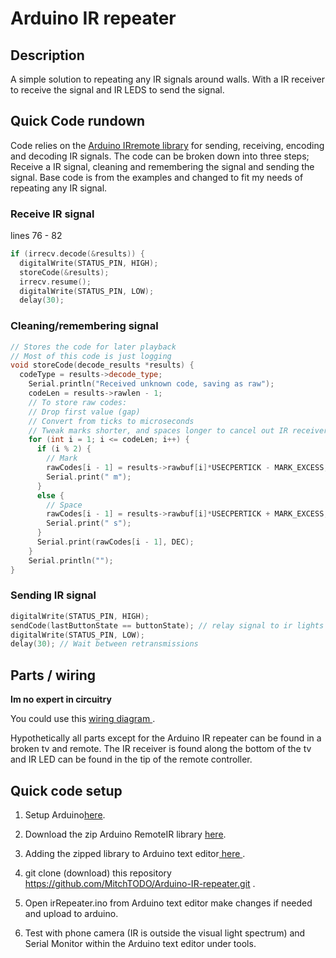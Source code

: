 # Arduino IR repeater


## Description

A simple solution to repeating any IR signals around walls. With a IR receiver to receive the signal and IR LEDS to send the signal.


## Quick Code rundown

Code relies on the <a href = "https://github.com/z3t0/Arduino-IRremote">Arduino IRremote library</a> for sending, receiving, encoding and decoding IR signals. The code can be broken down into three steps;
Receive a IR signal, cleaning and remembering the signal and sending the signal. Base code is from the examples and changed to fit my needs of repeating any IR signal.

### Receive IR signal

 lines 76 - 82
 ```cpp
 if (irrecv.decode(&results)) {
   digitalWrite(STATUS_PIN, HIGH);
   storeCode(&results);
   irrecv.resume();
   digitalWrite(STATUS_PIN, LOW);
   delay(30);
 ```

### Cleaning/remembering signal


``` c++
// Stores the code for later playback
// Most of this code is just logging
void storeCode(decode_results *results) {
  codeType = results->decode_type;
    Serial.println("Received unknown code, saving as raw");
    codeLen = results->rawlen - 1;
    // To store raw codes:
    // Drop first value (gap)
    // Convert from ticks to microseconds
    // Tweak marks shorter, and spaces longer to cancel out IR receiver distortion
    for (int i = 1; i <= codeLen; i++) {
      if (i % 2) {
        // Mark
        rawCodes[i - 1] = results->rawbuf[i]*USECPERTICK - MARK_EXCESS;
        Serial.print(" m");
      }
      else {
        // Space
        rawCodes[i - 1] = results->rawbuf[i]*USECPERTICK + MARK_EXCESS;
        Serial.print(" s");
      }
      Serial.print(rawCodes[i - 1], DEC);
    }
    Serial.println("");
}

```

### Sending IR signal

```c++
digitalWrite(STATUS_PIN, HIGH);
sendCode(lastButtonState == buttonState); // relay signal to ir lights
digitalWrite(STATUS_PIN, LOW);
delay(30); // Wait between retransmissions
```

## Parts / wiring

**Im no expert in circuitry**

You could use this <a href = "https://www.circuito.io/app?components=512,9349,10266,11021"> wiring diagram </a>.

Hypothetically all parts except for the Arduino IR repeater can be found in a broken tv and remote. The IR receiver is found along the bottom of the tv and IR LED can be found in the tip of the remote controller.

## Quick code setup

1. Setup Arduino<a href = "https://www.arduino.cc/en/Guide/HomePage">here</a>.

2. Download the zip Arduino RemoteIR library <a href = "https://github.com/z3t0/Arduino-IRremote/archive/master.zip"> here</a>.

3. Adding the zipped library to Arduino text editor<a href = "https://www.arduino.cc/en/guide/libraries#toc4"> here </a>.

4. git clone (download) this repository https://github.com/MitchTODO/Arduino-IR-repeater.git .

5. Open irRepeater.ino from Arduino text editor make changes if needed and upload to arduino.

6. Test with phone camera (IR is outside the visual light spectrum) and Serial Monitor within the Arduino text editor under tools.
